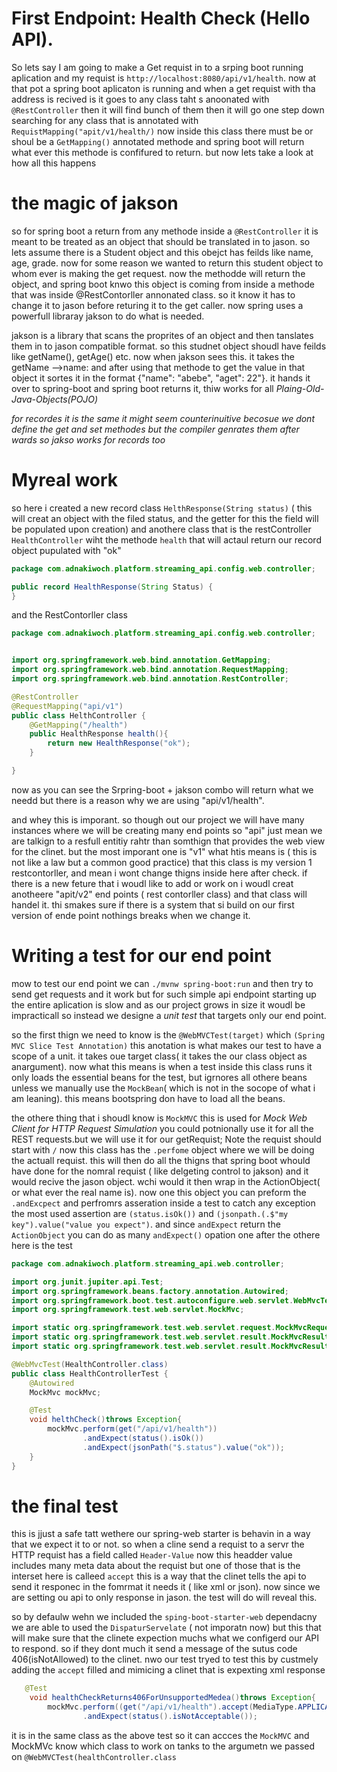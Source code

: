 # First Endpoint: Health Check (Hello API).

So lets say I am going to make a Get requist in to a srping boot running aplication and my requist is `http://localhost:8080/api/v1/health`. now at that pot a spring boot aplicaton is running and when a get requist with tha 
address is recived is it goes to any class taht s anoonated with `@RestController` then it will find bunch of them then it will go one step down searching for any class that is annotated with `RequistMapping("apit/v1/health/)`
now inside this class there must be or shoul be a `GetMapping()` annotated methode and spring boot will return what ever this methode is confifured to return. but now lets take a look at how all this happens

# the magic of jakson
so for spring boot a return from any methode inside a `@RestController` it is meant to be treated as an object that should be translated in to jason.
so lets assume there is a Student object and this obejct has feilds like name, age, grade. now for some reason we wanted to return this student object to whom ever is making the get request.
now the methodde will return the object, and spring boot knwo this object is coming from inside a methode that was inside @RestContorller annonated class. so it know it has to change it to jason before returing it to the
get caller. now spring uses a powerfull libraray jakson to do what is needed. 

jakson is a library that scans the proprites of an object and then tanslates them in to jason compatible format. so this studnet object shoudl have feilds like getName(), getAge() etc. now when jakson sees this.
it takes the getName -->name: and after using that methode to get the value in that object it sortes it in the format {"name": "abebe", "aget": 22"}.
it hands it over to spring-boot and spring boot returns it, thiw works for all *Plaing-Old-Java-Objects(POJO)*

*for recordes it is the same it might seem counterinuitive becosue we dont define the get and set methodes but the compiler genrates them after wards so jakso works for records too*

# Myreal work

so here i created a new record class `HelthResponse(String status)` ( this will creat an object with the filed status, and the getter for this the field will be populated upon creation)
and anothere class that is the restController `HealthController` wiht the methode `health` that will actaul return our record object pupulated with "ok"

```java
package com.adnakiwoch.platform.streaming_api.config.web.controller;

public record HealthResponse(String Status) {
}
```
and the RestContorller class

```java
package com.adnakiwoch.platform.streaming_api.config.web.controller;


import org.springframework.web.bind.annotation.GetMapping;
import org.springframework.web.bind.annotation.RequestMapping;
import org.springframework.web.bind.annotation.RestController;

@RestController
@RequestMapping("api/v1")
public class HelthController {
    @GetMapping("/health")
    public HealthResponse health(){
        return new HealthResponse("ok");
    }

}
```
now as you can see the Srpring-boot + jakson combo will return what we needd but there is a reason why we are using "api/v1/health".

and whey this is imporant.
so though out our project we will have many instances where we will be creating many end points so "api" just mean we are talkign to a resfull entitiy rahtr than somthign that provides the web view for the clinet.
but the most imporant one is "v1" what htis means is ( this is not like a law but a common good practice) that this class is my version 1 restcontorller, and mean i wont change thigns inside here after check. if there is a new
feture that i woudl like to add or work on i woudl creat anotheere "apit/v2" end points ( rest contorller class) and that class will handel it. thi smakes sure if there is a system that si build on our first version of ende
point nothings breaks when we change it.



# Writing a test for our end point

mow to test our end point we can `./mvnw spring-boot:run` and then try to send get requests and it work but for such simple api endpoint starting up the entire aplication is slow and as our project grows in size it woudl
be impracticall so instead we designe a *unit test* that targets only our end point.

so the first thign we need to know is the `@WebMVCTest(target)` which `(Spring MVC Slice Test Annotation)` this anotation is what makes our test to have a scope of a unit. it takes oue target class( it takes the our class object as anargument). now what this means
is when a test inside this class runs it only loads the essential beans for the test, but igrnores all othere beans unless we manually use the `MockBean`( which is not in the socope of what i am leaning). this means bootspring
don have to load all the beans.

the othere thing that i shoudl know is `MockMVC` this is used for *Mock Web Client for HTTP Request Simulation* you could potnionally use it for all the REST requests.but we will use it for our getRequist;
Note the requist should start with `/` 
now this class has the `.perfome` object where we will be doing the actuall requist. this will then do all the thigns that spring boot whould have done for the nomral requist ( like delgeting control to jakson) and it would
recive the jason object. wchi would it then wrap in the ActionObject( or what ever the real name is). now one this object you can preform the `.andExcpect` and perfromrs asseration inside a test to catch any exception
the most used assertion are `(status.isOk())` and `(jsonpath.(.$"my key").value("value you expect")`.
and since `andExpect` return the `ActionObject` you can do as many `andExpect()` opation one after the othere here is the test

```java
package com.adnakiwoch.platform.streaming_api.web.controller;

import org.junit.jupiter.api.Test;
import org.springframework.beans.factory.annotation.Autowired;
import org.springframework.boot.test.autoconfigure.web.servlet.WebMvcTest;
import org.springframework.test.web.servlet.MockMvc;

import static org.springframework.test.web.servlet.request.MockMvcRequestBuilders.get;
import static org.springframework.test.web.servlet.result.MockMvcResultMatchers.status;
import static org.springframework.test.web.servlet.result.MockMvcResultMatchers.jsonPath;

@WebMvcTest(HealthController.class)
public class HealthControllerTest {
    @Autowired
    MockMvc mockMvc;

    @Test
    void helthCheck()throws Exception{
        mockMvc.perform(get("/api/v1/health"))
                .andExpect(status().isOk())
                .andExpect(jsonPath("$.status").value("ok"));
    }
}
```
# the final test

this is jjust a safe tatt wethere our spring-web starter is behavin in a way that we expect it to or not.
so when a cline send a requist to a servr the HTTP requist has a field called `Header-Value` now this headder value includes many meta data about the requist but one of those that is the interset here is calleed `accept` this is a way that  the clinet tells the api to send it responec in the fomrmat it needs it ( like xml or json). now since we are setting ou api to only response in jason. the test will do will reveal this.

so by defaulw wehn we included the `sping-boot-starter-web` dependacny we are able to used the `DispaturServelate` ( not imporatn now) but this that will make sure that the clinete expection muchs what we configerd our API to respond. so if they dont much it send  a message of the sutus code 406(isNotAllowed) to the clinet. nwo our test tryed to test this by custmely adding the `accept` filled and mimicing a clinet that is expexting xml response

```java
   @Test
    void healthCheckReturns406ForUnsupportedMedea()throws Exception{
        mockMvc.perform((get("/api/v1/health").accept(MediaType.APPLICATION_XML)))
                .andExpect(status().isNotAcceptable());

```
it is in the same class as the above test so it can accces the `MockMVC` and MockMVc know which class to work on tanks to the argumetn we passed on `@WebMVCTest(healthController.class`
